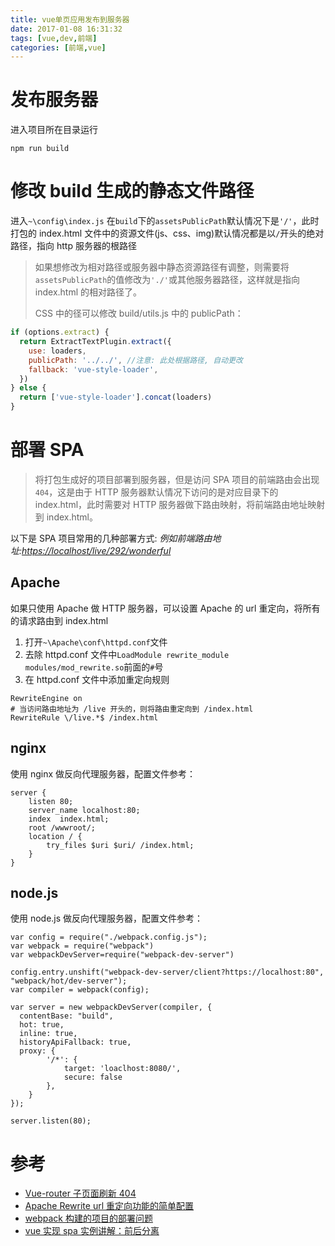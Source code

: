 ```yaml
---
title: vue单页应用发布到服务器
date: 2017-01-08 16:31:32
tags: [vue,dev,前端]
categories: [前端,vue]
---
```


# 发布服务器

进入项目所在目录运行

```
npm run build
```

<!-- more -->

# 修改 build 生成的静态文件路径

进入`~\config\index.js`
在`build`下的`assetsPublicPath`默认情况下是`'/'`，此时打包的 index.html 文件中的资源文件(js、css、img)默认情况都是以`/`开头的绝对路径，指向 http 服务器的根路径

> 如果想修改为相对路径或服务器中静态资源路径有调整，则需要将`assetsPublicPath`的值修改为`'./'`或其他服务器路径，这样就是指向 index.html 的相对路径了。
>
> CSS 中的径可以修改 build/utils.js 中的 publicPath：

```js
if (options.extract) {
  return ExtractTextPlugin.extract({
    use: loaders,
    publicPath: '../../', //注意: 此处根据路径, 自动更改
    fallback: 'vue-style-loader',
  })
} else {
  return ['vue-style-loader'].concat(loaders)
}
```

# 部署 SPA

> 将打包生成好的项目部署到服务器，但是访问 SPA 项目的前端路由会出现`404`，这是由于 HTTP 服务器默认情况下访问的是对应目录下的 index.html，此时需要对 HTTP 服务器做下路由映射，将前端路由地址映射到 index.html。

以下是 SPA 项目常用的几种部署方式:
_例如前端路由地址:[https://localhost/live/292/wonderful](https://localhost/live/292/wonderful)_

## Apache

如果只使用 Apache 做 HTTP 服务器，可以设置 Apache 的 url 重定向，将所有的请求路由到 index.html

1.  打开`~\Apache\conf\httpd.conf`文件
2.  去除 httpd.conf 文件中`LoadModule rewrite_module modules/mod_rewrite.so`前面的`#`号
3.  在 httpd.conf 文件中添加重定向规则

```
RewriteEngine on
# 当访问路由地址为 /live 开头的，则将路由重定向到 /index.html
RewriteRule \/live.*$ /index.html
```

## nginx

使用 nginx 做反向代理服务器，配置文件参考：

```
server {
    listen 80;
    server_name localhost:80;
    index  index.html;
    root /wwwroot/;
    location / {
        try_files $uri $uri/ /index.html;
    }
}
```

## node.js

使用 node.js 做反向代理服务器，配置文件参考：

```
var config = require("./webpack.config.js");
var webpack = require("webpack")
var webpackDevServer=require("webpack-dev-server")

config.entry.unshift("webpack-dev-server/client?https://localhost:80", "webpack/hot/dev-server");
var compiler = webpack(config);

var server = new webpackDevServer(compiler, {
  contentBase: "build",
  hot: true,
  inline: true,
  historyApiFallback: true,
  proxy: {
        '/*': {
            target: 'loaclhost:8080/',
            secure: false
        },
    }
});

server.listen(80);
```

# 参考

- [Vue-router 子页面刷新 404](https://forum.vuejs.org/topic/215/vue-router子页面刷新404)
- [Apache Rewrite url 重定向功能的简单配置](https://www.jb51.net/article/24435.htm)
- [webpack 构建的项目的部署问题](https://segmentfault.com/q/1010000006757292)
- [vue 实现 spa 实例讲解：前后分离](https://www.jianshu.com/p/32259952a5a8)
